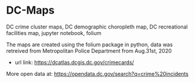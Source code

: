# DC-Maps
DC crime cluster maps, DC demographic choropleth map, DC recreational facilities map, jupyter notebook, folium

The maps are created using the folium package in python, data was retreived from Metropolitan Police Department from Aug.31st, 2020
+ url link: https://dcatlas.dcgis.dc.gov/crimecards/

More open data at: https://opendata.dc.gov/search?q=crime%20incidents
